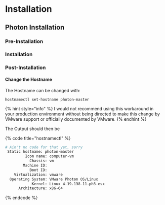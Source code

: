 # Installation

## Photon Installation

### Pre-Installation

### Installation

### Post-Installation

#### Change the Hostname 

The Hostname can be changed with:

```text
hostnamectl set-hostname photon-master
```

{% hint style="info" %}
I would not recommend using this workaround in your production environment without being directed to make this change by VMware support or officially documented by VMware.
{% endhint %}

The Output should then be

{% code title="hostnamectl" %}
```bash
# Ain't no code for that yet, sorry
 Static hostname: photon-master
         Icon name: computer-vm
           Chassis: vm
        Machine ID: 
           Boot ID: 
    Virtualization: vmware
  Operating System: VMware Photon OS/Linux
            Kernel: Linux 4.19.138-11.ph3-esx
      Architecture: x86-64
```
{% endcode %}

